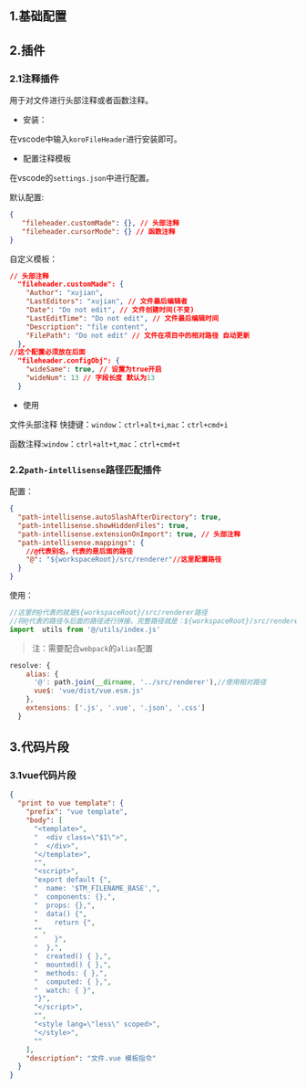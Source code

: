 ## 1.基础配置

## 2.插件

### 2.1注释插件

用于对文件进行头部注释或者函数注释。

- 安装：

在vscode中输入`koroFileHeader`进行安装即可。

- 配置注释模板

在vscode的`settings.json`中进行配置。

默认配置:

```json
{
   "fileheader.customMade": {}, // 头部注释
   "fileheader.cursorMode": {} // 函数注释 
}
```

自定义模板：

```json
// 头部注释
  "fileheader.customMade": {
    "Author": "xujian",
    "LastEditors": "xujian", // 文件最后编辑者
    "Date": "Do not edit", // 文件创建时间(不变)
    "LastEditTime": "Do not edit", // 文件最后编辑时间
    "Description": "file content",
    "FilePath": "Do not edit" // 文件在项目中的相对路径 自动更新
  },
//这个配置必须放在后面
  "fileheader.configObj": {
    "wideSame": true, // 设置为true开启
    "wideNum": 13 // 字段长度 默认为13
  }
```

- 使用

文件头部注释 快捷键：`window`：`ctrl+alt+i`,`mac`：`ctrl+cmd+i`

函数注释:`window`：`ctrl+alt+t`,`mac`：`ctrl+cmd+t`

### 2.2`path-intellisense`路径匹配插件

配置：

```json
{
  "path-intellisense.autoSlashAfterDirectory": true,
  "path-intellisense.showHiddenFiles": true,
  "path-intellisense.extensionOnImport": true, // 头部注释
  "path-intellisense.mappings": {
    //@代表别名，代表的是后面的路径
    "@": "${workspaceRoot}/src/renderer"//这里配置路径
  }
}
```

使用：

```js
//这里的@代表的就是${workspaceRoot}/src/renderer路径
//将@代表的路径与后面的路径进行拼接。完整路径就是：${workspaceRoot}/src/renderer/utils/index.js
import  utils from '@/utils/index.js'
```

> 注：需要配合`webpack`的`alias`配置

```js
resolve: {
    alias: {
      '@': path.join(__dirname, '../src/renderer'),//使用相对路径
      vue$: 'vue/dist/vue.esm.js'
    },
    extensions: ['.js', '.vue', '.json', '.css']
  }
```

## 3.代码片段

### 3.1vue代码片段

```json
{
  "print to vue template": {
    "prefix": "vue template",
    "body": [
      "<template>",
      "  <div class=\"$1\">",
      "  </div>",
      "</template>",
      "",
      "<script>",
      "export default {",
      "  name: '$TM_FILENAME_BASE',",
      "  components: {},",
      "  props: {},",
      "  data() {",
      "    return {",
      "",
      "    }",
      "  },",
      "  created() { },",
      "  mounted() { },",
      "  methods: { },",
      "  computed: { },",
      "  watch: { }",
      "}",
      "</script>",
      "",
      "<style lang=\"less\" scoped>",
      "</style>",
      ""
    ],
    "description": "文件.vue 模板指令"
  }
}
```


